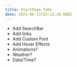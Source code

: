 ```yaml
---
title: StartPage ToDo
date: 2021-06-11T22:13:10.688Z
---
```

* Add SearchBar
* Add links
* Add Custom Font
* Add Hover Effects
* Animations?
* Weather?
* Date/Time?